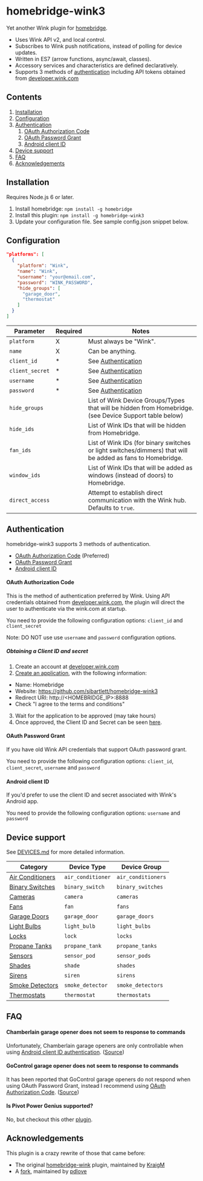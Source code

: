 # homebridge-wink3

Yet another Wink plugin for [homebridge](https://github.com/nfarina/homebridge).

* Uses Wink API v2, and local control.
* Subscribes to Wink push notifications, instead of polling for device updates.
* Written in ES7 (arrow functions, async/await, classes).
* Accessory services and characteristics are defined declaratively.
* Supports 3 methods of [authentication](#authentication) including API tokens obtained from [developer.wink.com](https://developer.wink.com)

## Contents

1. [Installation](#installation)
2. [Configuration](#configuration)
3. [Authentication](#authentication)
    1. [OAuth Authorization Code](#oauth-authorization-code)
    2. [OAuth Password Grant](#oauth-password-grant)
    3. [Android client ID](#android-client-id)
4. [Device support](#device-support)
4. [FAQ](#faq)
5. [Acknowledgements](#acknowledgements)

## Installation

Requires Node.js 6 or later.

1. Install homebridge: `npm install -g homebridge`
2. Install this plugin: `npm install -g homebridge-wink3`
3. Update your configuration file. See sample config.json snippet below.

## Configuration

```json
"platforms": [
  {
    "platform": "Wink",
    "name": "Wink",
    "username": "your@email.com",
    "password": "WINK_PASSWORD",
    "hide_groups": [
      "garage_door",
      "thermostat"
    ]
  }
]
```

| Parameter       | Required | Notes                                          |
| --------------- | -------- | ---------------------------------------------- |
| `platform`      | X        | Must always be "Wink".                         |
| `name`          | X        | Can be anything.                               |
| `client_id`     | *        | See [Authentication](#authentication) |
| `client_secret` | *        | See [Authentication](#authentication) |
| `username`     | *        | See [Authentication](#authentication) |
| `password` | *        | See [Authentication](#authentication) |
| `hide_groups`   |          | List of Wink Device Groups/Types that will be hidden from Homebridge. (see Device Support table below) |
| `hide_ids`      |          | List of Wink IDs that will be hidden from Homebridge. |
| `fan_ids`       |          | List of Wink IDs (for binary switches or light switches/dimmers) that will be added as fans to Homebridge. |
| `window_ids`    |          | List of Wink IDs that will be added as windows (instead of doors) to Homebridge. |
| `direct_access` |          | Attempt to establish direct communication with the Wink hub. Defaults to `true`. |

## Authentication

homebridge-wink3 supports 3 methods of authentication.

* [OAuth Authorization Code](#oauth-authorization-code) (Preferred)
* [OAuth Password Grant](#oauth-password-grant)
* [Android client ID](#android-client-id)

#### OAuth Authorization Code

This is the method of authentication preferred by Wink. Using API credentials obtained from [developer.wink.com](https://developer.wink.com), the plugin will direct the user to authenticate via the wink.com at startup.

You need to provide the following configuration options: `client_id` and `client_secret`

Note: DO NOT use use `username` and `password` configuration options.

##### Obtaining a Client ID and secret

1. Create an account at [developer.wink.com](https://developer.wink.com)
2. [Create an application](https://developer.wink.com/clients/new), with the following information:
  * Name: Homebridge
  * Website: https://github.com/sibartlett/homebridge-wink3
  * Redirect URI: http://<HOMEBRIDGE_IP>:8888
  * Check "I agree to the terms and conditions"
3. Wait for the application to be approved (may take hours)
4. Once approved, the Client ID and Secret can be seen [here](https://developer.wink.com/clients).

#### OAuth Password Grant

If you have old Wink API credentials that support OAuth password grant.

You need to provide the following configuration options: `client_id`, `client_secret`, `username` and `password`

#### Android client ID

If you'd prefer to use the client ID and secret associated with Wink's Android app.

You need to provide the following configuration options: `username` and `password`

## Device support

See [DEVICES.md](DEVICES.md) for more detailed information.

| Category                                        | Device Type       | Device Group       |
|-------------------------------------------------|-------------------|--------------------|
| [Air Conditioners](DEVICES.md#air-conditioners) | `air_conditioner` | `air_conditioners` |
| [Binary Switches](DEVICES.md#binary-switches)   | `binary_switch`   | `binary_switches`  |
| [Cameras](DEVICES.md#cameras)                   | `camera`          | `cameras`          |
| [Fans](DEVICES.md#fans)                         | `fan`             | `fans`             |
| [Garage Doors](DEVICES.md#garage-doors)         | `garage_door`     | `garage_doors`     |
| [Light Bulbs](DEVICES.md#light-bulbs)           | `light_bulb`      | `light_bulbs`      |
| [Locks](DEVICES.md#locks)                       | `lock`            | `locks`            |
| [Propane Tanks](DEVICES.md#propane-tanks)       | `propane_tank`    | `propane_tanks`    |
| [Sensors](DEVICES.md#sensors)                   | `sensor_pod`      | `sensor_pods`      |
| [Shades](DEVICES.md#shades)                     | `shade`           | `shades`           |
| [Sirens](DEVICES.md#sirens)                     | `siren`           | `sirens`           |
| [Smoke Detectors](DEVICES.md#smoke-detectors)   | `smoke_detector`  | `smoke_detectors`  |
| [Thermostats](DEVICES.md#thermostats)           | `thermostat`      | `thermostats`      |


## FAQ

#### Chamberlain garage opener does not seem to response to commands

Unfortunately, Chamberlain garage openers are only controllable when using [Android client ID authentication](#android-client-id). ([Source](https://github.com/python-wink/python-wink/issues/23#issuecomment-197431701))

#### GoControl garage opener does not seem to response to commands

It has been reported that GoControl garage openers do not respond when using OAuth Password Grant, instead I recommend using [OAuth Authorization Code](#oauth-authorization-code). ([Source](https://github.com/sibartlett/homebridge-wink3/issues/21))

#### Is Pivot Power Genius supported?

No, but checkout this other [plugin](https://www.npmjs.com/package/homebridge-pivot-power-genius).

## Acknowledgements

This plugin is a crazy rewrite of those that came before:

* The original [homebridge-wink](https://github.com/KraigM/homebridge-wink) plugin, maintained by [KraigM](https://github.com/KraigM)
* A [fork](https://github.com/pdlove/homebridge-wink), maintained by [pdlove](https://github.com/pdlove)
